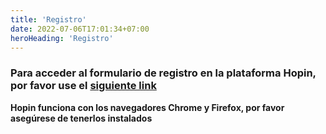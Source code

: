 ```yaml
---
title: 'Registro'
date: 2022-07-06T17:01:34+07:00
heroHeading: 'Registro'
---
```


### Para acceder al formulario de registro en la plataforma Hopin, por favor use el [siguiente link](https://registration.hopin.com/widgets/registration/alacip-2022?widget_id=ArYzNgVlG1SAlcCYUOn7UyRy7)

**Hopin funciona con los navegadores Chrome y Firefox, por favor asegúrese de tenerlos instalados**